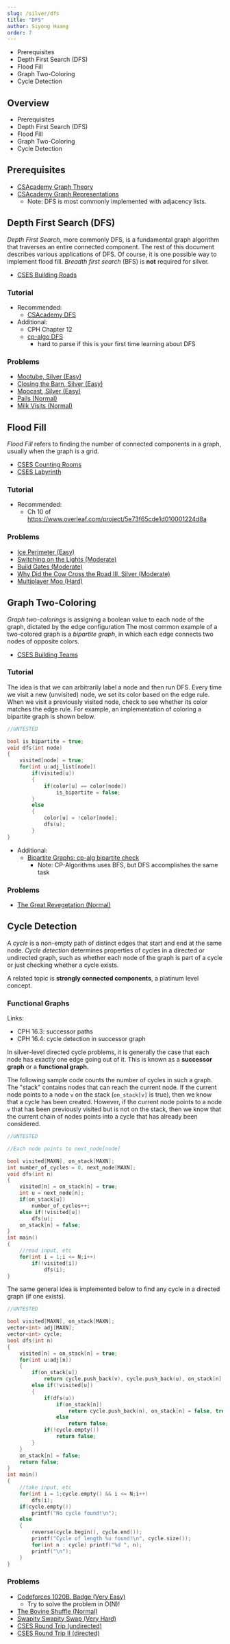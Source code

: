 ```yaml
---
slug: /silver/dfs
title: "DFS"
author: Siyong Huang
order: 7
---
```


<ul class="syllabus-only">
  <li>Prerequisites</li>
  <li>Depth First Search (DFS)</li>
  <li>Flood Fill</li>
  <li>Graph Two-Coloring</li>
  <li>Cycle Detection</li>
</ul>

<!-- END DESCRIPTION -->

## Overview

 - Prerequisites
 - Depth First Search (DFS)
 - Flood Fill
 - Graph Two-Coloring
 - Cycle Detection

## Prerequisites

 - [CSAcademy Graph Theory](https://csacademy.com/lesson/introduction_to_graphs)
 - [CSAcademy Graph Representations](https://csacademy.com/lesson/graph_representation)
   - Note: DFS is most commonly implemented with adjacency lists.

## Depth First Search (DFS)

*Depth First Search*, more commonly DFS, is a fundamental graph algorithm that traverses an entire connected component. The rest of this document describes various applications of DFS. Of course, it is one possible way to implement flood fill. *Breadth first search* (BFS) is **not** required for silver.

 - [CSES Building Roads](https://cses.fi/problemset/task/1666)

### Tutorial

 - Recommended:
   - [CSAcademy DFS](https://csacademy.com/lesson/depth_first_search/)
 - Additional:
   - CPH Chapter 12
   - [cp-algo DFS](https://cp-algorithms.com/graph/depth-first-search.html)
     - hard to parse if this is your first time learning about DFS

### Problems

 - [Mootube, Silver (Easy)](http://usaco.org/index.php?page=viewproblem2&cpid=788)
 - [Closing the Barn, Silver (Easy)](http://usaco.org/index.php?page=viewproblem2&cpid=644)
 - [Moocast, Silver (Easy)](http://usaco.org/index.php?page=viewproblem2&cpid=668)
 - [Pails (Normal)](http://usaco.org/index.php?page=viewproblem2&cpid=620)
 - [Milk Visits (Normal)](http://www.usaco.org/index.php?page=viewproblem2&cpid=968)

## Flood Fill

*Flood Fill* refers to finding the number of connected components in a graph, usually when the graph is a grid.

 - [CSES Counting Rooms](https://cses.fi/problemset/task/1192)
 - [CSES Labyrinth](https://cses.fi/problemset/task/1193)

### Tutorial

 - Recommended:
   - Ch 10 of https://www.overleaf.com/project/5e73f65cde1d010001224d8a

### Problems

 - [Ice Perimeter (Easy)](http://usaco.org/index.php?page=viewproblem2&cpid=895)
 - [Switching on the Lights (Moderate)](http://www.usaco.org/index.php?page=viewproblem2&cpid=570)
 - [Build Gates (Moderate)](http://www.usaco.org/index.php?page=viewproblem2&cpid=596)
 - [Why Did the Cow Cross the Road III, Silver (Moderate)](http://usaco.org/index.php?page=viewproblem2&cpid=716)
 - [Multiplayer Moo (Hard)](http://usaco.org/index.php?page=viewproblem2&cpid=836)

## Graph Two-Coloring

*Graph two-colorings* is assigning a boolean value to each node of the graph, dictated by the edge configuration
The most common example of a two-colored graph is a *bipartite graph*, in which each edge connects two nodes of opposite colors.

 - [CSES Building Teams](https://cses.fi/problemset/task/1668)

### Tutorial

The idea is that we can arbitrarily label a node and then run DFS. Every time we visit a new (unvisited) node, we set its color based on the edge rule. When we visit a previously visited node, check to see whether its color matches the edge rule. For example, an implementation of coloring a bipartite graph is shown below.

```cpp
//UNTESTED

bool is_bipartite = true;
void dfs(int node)
{
	visited[node] = true;
	for(int u:adj_list[node])
		if(visited[u])
		{
			if(color[u] == color[node])
				is_bipartite = false;
		}
		else
		{
			color[u] = !color[node];
			dfs(u);
		}
}
```

 - Additional:
   - [Bipartite Graphs: cp-alg bipartite check](https://cp-algorithms.com/graph/bipartite-check.html)
     - Note: CP-Algorithms uses BFS, but DFS accomplishes the same task

### Problems

 - [The Great Revegetation (Normal)](http://usaco.org/index.php?page=viewproblem2&cpid=920)

## Cycle Detection

A *cycle* is a non-empty path of distinct edges that start and end at the same node. *Cycle detection* determines properties of cycles in a directed or undirected graph, such as whether each node of the graph is part of a cycle or just checking whether a cycle exists. 

A related topic is **strongly connected components**, a platinum level concept.

### Functional Graphs

Links:

 * CPH 16.3: successor paths
 * CPH 16.4: cycle detection in successor graph

In silver-level directed cycle problems, it is generally the case that each node has exactly one edge going out of it. This is known as a **successor graph** or a **functional graph.**

The following sample code counts the number of cycles in such a graph. The "stack" contains nodes that can reach the current node. If the current node points to a node `v` on the stack (`on_stack[v]` is true), then we know that a cycle has been created. However, if the current node points to a node `v` that has been previously visited but is not on the stack, then we know that the current chain of nodes points into a cycle that has already been considered.

```cpp
//UNTESTED

//Each node points to next_node[node]

bool visited[MAXN], on_stack[MAXN];
int number_of_cycles = 0, next_node[MAXN];
void dfs(int n)
{
	visited[n] = on_stack[n] = true;
	int u = next_node[n];
	if(on_stack[u])
		number_of_cycles++;
	else if(!visited[u])
		dfs(u);
	on_stack[n] = false;
}
int main()
{
	//read input, etc
	for(int i = 1;i <= N;i++)
		if(!visited[i])
			dfs(i);
}
```

The same general idea is implemented below to find any cycle in a directed graph (if one exists).

```cpp
//UNTESTED

bool visited[MAXN], on_stack[MAXN];
vector<int> adj[MAXN];
vector<int> cycle;
bool dfs(int n)
{
	visited[n] = on_stack[n] = true;
	for(int u:adj[n])
	{
		if(on_stack[u])
			return cycle.push_back(v), cycle.push_back(u), on_stack[n] = on_stack[u] = false, true;
		else if(!visited[u])
		{
			if(dfs(u))
				if(on_stack[n])
					return cycle.push_back(n), on_stack[n] = false, true;
				else
					return false;
			if(!cycle.empty())
				return false;
		}
	}
	on_stack[n] = false;
	return false;
}
int main()
{
	//take input, etc
	for(int i = 1;cycle.empty() && i <= N;i++)
		dfs(i);
	if(cycle.empty())
		printf("No cycle found!\n");
	else
	{
		reverse(cycle.begin(), cycle.end());
		printf("Cycle of length %u found!\n", cycle.size());
		for(int n : cycle) printf("%d ", n);
		printf("\n");
	}
}
```

### Problems

 - [Codeforces 1020B. Badge (Very Easy)](https://codeforces.com/contest/1020/problem/B)
   - Try to solve the problem in O(N)!
 - [The Bovine Shuffle (Normal)](http://usaco.org/index.php?page=viewproblem2&cpid=764)
 - [Swapity Swapity Swap (Very Hard)](http://www.usaco.org/index.php?page=viewproblem2&cpid=1014)
 - [CSES Round Trip (undirected)](https://cses.fi/problemset/task/1669)
 - [CSES Round Trip II (directed)](https://cses.fi/problemset/task/1678)

